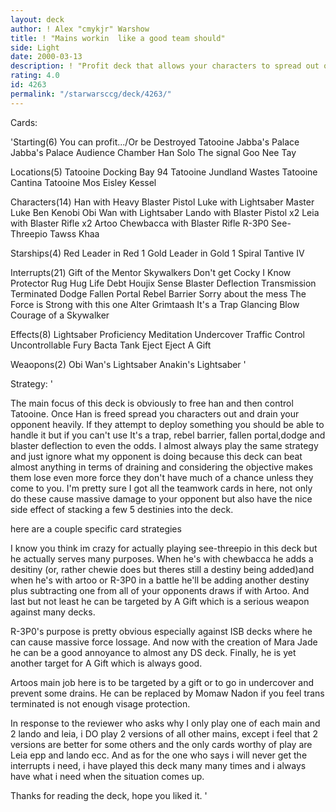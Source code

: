 ```yaml
---
layout: deck
author: ! Alex "cmykjr" Warshow
title: ! "Mains workin  like a good team should"
side: Light
date: 2000-03-13
description: ! "Profit deck that allows your characters to spread out on Tatooine due to the many battle avoiding cards then battles and unleashes mass amounts of destiny with teamwork cards."
rating: 4.0
id: 4263
permalink: "/starwarsccg/deck/4263/"
---
```

Cards: 

'Starting(6)
You can profit.../Or be Destroyed
Tatooine Jabba's Palace
Jabba's Palace Audience Chamber
Han Solo
The signal
Goo Nee Tay

Locations(5)
Tatooine Docking Bay 94
Tatooine Jundland Wastes
Tatooine Cantina
Tatooine Mos Eisley
Kessel

Characters(14)
Han with Heavy Blaster Pistol
Luke with Lightsaber
Master Luke
Ben Kenobi
Obi Wan with Lightsaber
Lando with Blaster Pistol x2
Leia with Blaster Rifle x2
Artoo
Chewbacca with Blaster Rifle
R-3P0
See-Threepio
Tawss Khaa

Starships(4)
Red Leader in Red 1
Gold Leader in Gold 1
Spiral
Tantive IV

Interrupts(21)
Gift of the Mentor
Skywalkers
Don't get Cocky
I Know
Protector
Rug Hug
Life Debt
Houjix
Sense
Blaster Deflection
Transmission Terminated
Dodge
Fallen Portal
Rebel Barrier
Sorry about the mess
The Force is Strong with this one
Alter
Grimtaash
It's a Trap
Glancing Blow
Courage of a Skywalker

Effects(8)
Lightsaber Proficiency
Meditation
Undercover
Traffic Control
Uncontrollable Fury
Bacta Tank
Eject Eject
A Gift

Weaopons(2)
Obi Wan's Lightsaber
Anakin's Lightsaber
'

Strategy: '

The main focus of this deck is obviously to free han and then control Tatooine. Once Han is freed spread you characters out and drain your opponent heavily. If they attempt to deploy something you should be able to handle it but if you can't use It's a trap, rebel barrier, fallen portal,dodge and blaster deflection to even the odds. I almost always play the same strategy and just ignore what my opponent is doing because this deck can beat almost anything in terms of draining and considering the objective makes them lose even more force they don't have much of a chance unless they come to you. I'm pretty sure I got all the teamwork cards in here, not only do these cause massive damage to your opponent but also have the nice side effect of stacking a few 5 destinies into the deck.

here are a couple specific card strategies

I know you think im crazy for actually playing see-threepio in this deck but he actually serves many purposes. When he's with chewbacca he adds a desitiny (or, rather chewie does but theres still a destiny being added)and when he's with artoo or R-3P0 in a battle he'll be adding another destiny plus subtracting one from all of your opponents draws if with Artoo. And last but not least he can be targeted by A Gift which is a serious weapon against many decks.

R-3P0's purpose is pretty obvious especially against ISB decks where he can cause massive force lossage. And now with the creation of Mara Jade he can be a good annoyance to almost any DS deck. Finally, he is yet another target for A Gift which is always good.

Artoos main job here is to be targeted by a gift or to go in undercover and prevent some drains. He can be replaced by Momaw Nadon if you feel trans terminated is not enough visage protection.

In response to the reviewer who asks why I only play one of each main and 2 lando and leia, i DO play 2 versions of all other mains, except i feel that 2 versions are better for some others and the only cards worthy of play are Leia epp and lando ecc. And as for the one who says i will never get the interrupts i need, i have played this deck many many times and i always have what i need when the situation comes up.

Thanks for reading the deck, hope you liked it.  '
